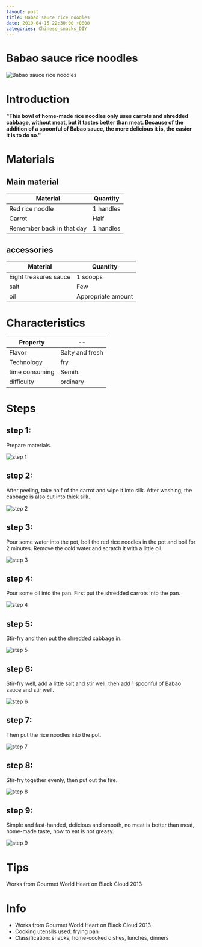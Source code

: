 ```yaml
---
layout: post
title: Babao sauce rice noodles
date: 2019-04-15 22:30:00 +0800
categories: Chinese_snacks_DIY
---
```


# Babao sauce rice noodles

![Babao sauce rice noodles]({{site.baseurl}}/img/433995/433995.jpg)

# Introduction

**"This bowl of home-made rice noodles only uses carrots and shredded cabbage, without meat, but it tastes better than meat. Because of the addition of a spoonful of Babao sauce, the more delicious it is, the easier it is to do so."**

# Materials


## Main material

Material|Quantity
--|--
Red rice noodle|1 handles
Carrot|Half
Remember back in that day|1 handles

## accessories

Material|Quantity
--|--
Eight treasures sauce|1 scoops
salt|Few
oil|Appropriate amount

# Characteristics

Property|--
--|--
Flavor|Salty and fresh
Technology|fry
time consuming|Semih.
difficulty|ordinary

# Steps

## step 1:

Prepare materials.

![step 1]({{site.baseurl}}/img/433995/1.jpg)

## step 2:

After peeling, take half of the carrot and wipe it into silk. After washing, the cabbage is also cut into thick silk.

![step 2]({{site.baseurl}}/img/433995/2.jpg)

## step 3:

Pour some water into the pot, boil the red rice noodles in the pot and boil for 2 minutes. Remove the cold water and scratch it with a little oil.

![step 3]({{site.baseurl}}/img/433995/3.jpg)

## step 4:

Pour some oil into the pan. First put the shredded carrots into the pan.

![step 4]({{site.baseurl}}/img/433995/4.jpg)

## step 5:

Stir-fry and then put the shredded cabbage in.

![step 5]({{site.baseurl}}/img/433995/5.jpg)

## step 6:

Stir-fry well, add a little salt and stir well, then add 1 spoonful of Babao sauce and stir well.

![step 6]({{site.baseurl}}/img/433995/6.jpg)

## step 7:

Then put the rice noodles into the pot.

![step 7]({{site.baseurl}}/img/433995/7.jpg)

## step 8:

Stir-fry together evenly, then put out the fire.

![step 8]({{site.baseurl}}/img/433995/8.jpg)

## step 9:

Simple and fast-handed, delicious and smooth, no meat is better than meat, home-made taste, how to eat is not greasy.

![step 9]({{site.baseurl}}/img/433995/9.jpg)

# Tips

Works from Gourmet World Heart on Black Cloud 2013

# Info

- Works from Gourmet World Heart on Black Cloud 2013
- Cooking utensils used: frying pan
- Classification: snacks, home-cooked dishes, lunches, dinners
